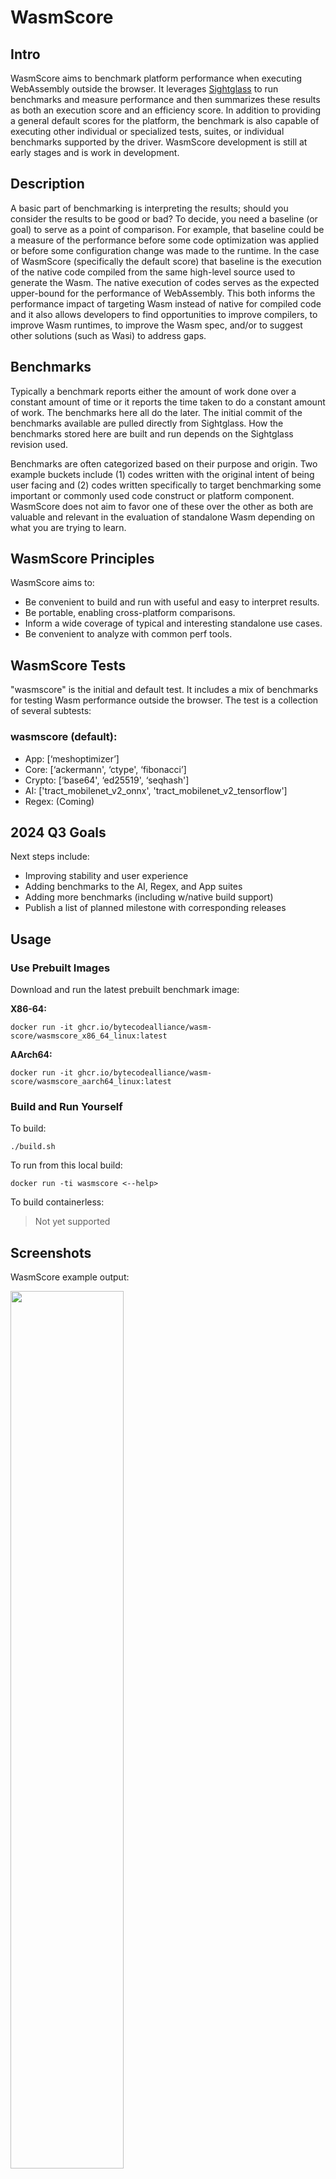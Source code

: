 # WasmScore

## Intro
WasmScore aims to benchmark platform performance when executing WebAssembly outside the browser. It leverages [Sightglass](https://github.com/bytecodealliance/sightglass) to run benchmarks and measure performance and then summarizes these results as both an execution score and an efficiency score. In addition to providing a general default scores for the platform, the benchmark is also capable of executing other individual or specialized tests, suites, or individual benchmarks supported by the driver. WasmScore development is still at early stages and is work in development.

## Description
A basic part of benchmarking is interpreting the results; should you consider the results to be good or bad? To decide, you need a baseline (or goal) to serve as a point of comparison. For example, that baseline could be a measure of the performance before some code optimization was applied or before some configuration change was made to the runtime. In the case of WasmScore (specifically the default score) that baseline is the execution of the native code compiled from the same high-level source used to generate the Wasm. The native execution of codes serves as the expected upper-bound for the performance of WebAssembly. This both informs the performance impact of targeting Wasm instead of native for compiled code and it also allows developers to find opportunities to improve compilers, to improve Wasm runtimes, to improve the Wasm spec, and/or to suggest other solutions (such as Wasi) to address gaps.

## Benchmarks
Typically a benchmark reports either the amount of work done over a constant amount of time or it reports the time taken to do a constant amount of work. The benchmarks here all do the later. The initial commit of the benchmarks available are pulled directly from Sightglass. How the benchmarks stored here are built and run depends on the Sightglass revision used.

Benchmarks are often categorized based on their purpose and origin. Two example buckets include (1) codes written with the original intent of being user facing and (2) codes written specifically to target benchmarking some important or commonly used code construct or platform component. WasmScore does not aim to favor one of these over the other as both are valuable and relevant in the evaluation of standalone Wasm depending on what you are trying to learn.

## WasmScore Principles
WasmScore aims to:
- Be convenient to build and run with useful and easy to interpret results.
- Be portable, enabling cross-platform comparisons.
- Inform a wide coverage of typical and interesting standalone use cases.
- Be convenient to analyze with common perf tools.

## WasmScore Tests
"wasmscore" is the initial and default test. It includes a mix of benchmarks for testing Wasm performance outside the browser. The test is a collection of several subtests:

### wasmscore (default):
- App:  [‘meshoptimizer’]
- Core: [‘ackermann', ‘ctype', ‘fibonacci’]
- Crypto: [‘base64', ‘ed25519', ‘seqhash']
- AI: ['tract_mobilenet_v2_onnx', 'tract_mobilenet_v2_tensorflow']
- Regex: (Coming)

## 2024 Q3 Goals
Next steps include:
- Improving stability and user experience
- Adding benchmarks to the AI, Regex, and App suites
- Adding more benchmarks (including w/native build support)
- Publish a list of planned milestone with corresponding releases

## Usage

### Use Prebuilt Images

Download and run the latest prebuilt benchmark image:

**X86-64:**
```
docker run -it ghcr.io/bytecodealliance/wasm-score/wasmscore_x86_64_linux:latest
```
**AArch64:**
```
docker run -it ghcr.io/bytecodealliance/wasm-score/wasmscore_aarch64_linux:latest
```

### Build and Run Yourself

To build:
```
./build.sh
```
To run from this local build:
```
docker run -ti wasmscore <--help>
```

To build containerless:
> Not yet supported

## Screenshots

WasmScore example output:

<img src="https://github.com/bytecodealliance/wasm-score/blob/main/docs/assets/Screenshot-WasmScore.png" height="60%" width="60%" >
